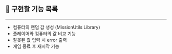 ## 📝 구현할 기능 목록
---
  + 컴퓨터의 랜덤 값 생성 (MissionUtils Library)
  + 플레이어와 컴퓨터의 값 비교 기능
  + 잘못된 값 입력 시 error 출력
  + 게임 종료 후 재시작 기능
